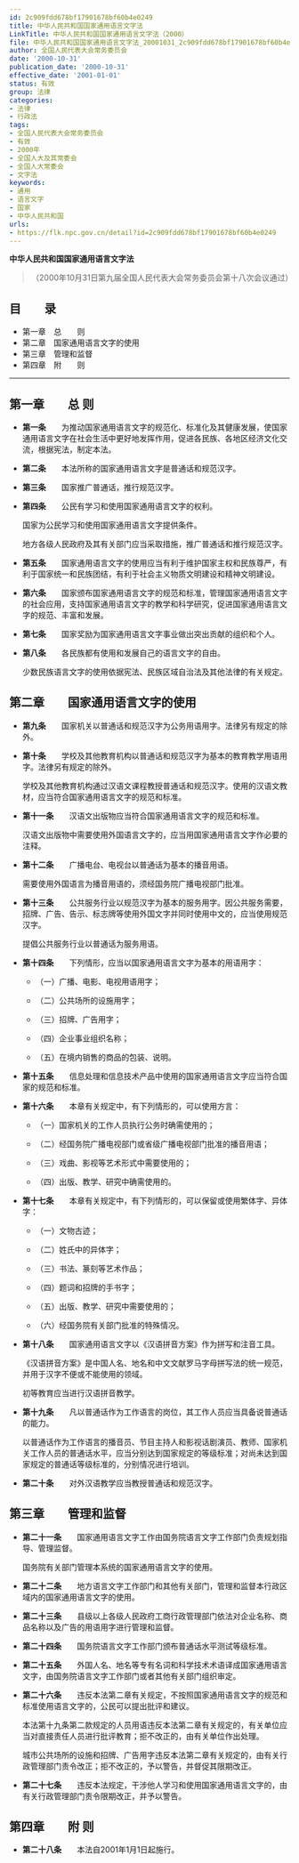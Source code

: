 ```yaml
---
id: 2c909fdd678bf17901678bf60b4e0249
title: 中华人民共和国国家通用语言文字法
LinkTitle: 中华人民共和国国家通用语言文字法（2000）
file: 中华人民共和国国家通用语言文字法_20001031_2c909fdd678bf17901678bf60b4e0249.docx
author: 全国人民代表大会常务委员会
date: '2000-10-31'
publication_date: '2000-10-31'
effective_date: '2001-01-01'
status: 有效
group: 法律
categories:
- 法律
- 行政法
tags:
- 全国人民代表大会常务委员会
- 有效
- 2000年
- 全国人大及其常委会
- 全国人大常委会
- 文字法
keywords:
- 通用
- 语言文字
- 国家
- 中华人民共和国
urls:
- https://flk.npc.gov.cn/detail?id=2c909fdd678bf17901678bf60b4e0249
---
```


**中华人民共和国国家通用语言文字法**

> （2000年10月31日第九届全国人民代表大会常务委员会第十八次会议通过）

## 目　　录

- 第一章　总　　则
- 第二章　国家通用语言文字的使用
- 第三章　管理和监督
- 第四章　附　　则

---

## 第一章　　总  则

- **第一条**　　为推动国家通用语言文字的规范化、标准化及其健康发展，使国家通用语言文字在社会生活中更好地发挥作用，促进各民族、各地区经济文化交流，根据宪法，制定本法。

- **第二条**　　本法所称的国家通用语言文字是普通话和规范汉字。

- **第三条**　　国家推广普通话，推行规范汉字。

- **第四条**　　公民有学习和使用国家通用语言文字的权利。

  国家为公民学习和使用国家通用语言文字提供条件。

  地方各级人民政府及其有关部门应当采取措施，推广普通话和推行规范汉字。

- **第五条**　　国家通用语言文字的使用应当有利于维护国家主权和民族尊严，有利于国家统一和民族团结，有利于社会主义物质文明建设和精神文明建设。

- **第六条**　　国家颁布国家通用语言文字的规范和标准，管理国家通用语言文字的社会应用，支持国家通用语言文字的教学和科学研究，促进国家通用语言文字的规范、丰富和发展。

- **第七条**　　国家奖励为国家通用语言文字事业做出突出贡献的组织和个人。

- **第八条**　　各民族都有使用和发展自己的语言文字的自由。

  少数民族语言文字的使用依据宪法、民族区域自治法及其他法律的有关规定。

## 第二章　　国家通用语言文字的使用

- **第九条**　　国家机关以普通话和规范汉字为公务用语用字。法律另有规定的除外。

- **第十条**　　学校及其他教育机构以普通话和规范汉字为基本的教育教学用语用字。法律另有规定的除外。

  学校及其他教育机构通过汉语文课程教授普通话和规范汉字。使用的汉语文教材，应当符合国家通用语言文字的规范和标准。

- **第十一条**　　汉语文出版物应当符合国家通用语言文字的规范和标准。

  汉语文出版物中需要使用外国语言文字的，应当用国家通用语言文字作必要的注释。

- **第十二条**　　广播电台、电视台以普通话为基本的播音用语。

  需要使用外国语言为播音用语的，须经国务院广播电视部门批准。

- **第十三条**　　公共服务行业以规范汉字为基本的服务用字。因公共服务需要，招牌、广告、告示、标志牌等使用外国文字并同时使用中文的，应当使用规范汉字。

  提倡公共服务行业以普通话为服务用语。

- **第十四条**　　下列情形，应当以国家通用语言文字为基本的用语用字：

  - （一）广播、电影、电视用语用字；

  - （二）公共场所的设施用字；

  - （三）招牌、广告用字；

  - （四）企业事业组织名称；

  - （五）在境内销售的商品的包装、说明。

- **第十五条**　　信息处理和信息技术产品中使用的国家通用语言文字应当符合国家的规范和标准。

- **第十六条**　　本章有关规定中，有下列情形的，可以使用方言：

  - （一）国家机关的工作人员执行公务时确需使用的；

  - （二）经国务院广播电视部门或省级广播电视部门批准的播音用语；

  - （三）戏曲、影视等艺术形式中需要使用的；

  - （四）出版、教学、研究中确需使用的。

- **第十七条**　　本章有关规定中，有下列情形的，可以保留或使用繁体字、异体字：

  - （一）文物古迹；

  - （二）姓氏中的异体字；

  - （三）书法、篆刻等艺术作品；

  - （四）题词和招牌的手书字；

  - （五）出版、教学、研究中需要使用的；

  - （六）经国务院有关部门批准的特殊情况。

- **第十八条**　　国家通用语言文字以《汉语拼音方案》作为拼写和注音工具。

  《汉语拼音方案》是中国人名、地名和中文文献罗马字母拼写法的统一规范，并用于汉字不便或不能使用的领域。

  初等教育应当进行汉语拼音教学。

- **第十九条**　　凡以普通话作为工作语言的岗位，其工作人员应当具备说普通话的能力。

  以普通话作为工作语言的播音员、节目主持人和影视话剧演员、教师、国家机关工作人员的普通话水平，应当分别达到国家规定的等级标准；对尚未达到国家规定的普通话等级标准的，分别情况进行培训。

- **第二十条**　　对外汉语教学应当教授普通话和规范汉字。

## 第三章　　管理和监督

- **第二十一条**　　国家通用语言文字工作由国务院语言文字工作部门负责规划指导、管理监督。

  国务院有关部门管理本系统的国家通用语言文字的使用。

- **第二十二条**　　地方语言文字工作部门和其他有关部门，管理和监督本行政区域内的国家通用语言文字的使用。

- **第二十三条**　　县级以上各级人民政府工商行政管理部门依法对企业名称、商品名称以及广告的用语用字进行管理和监督。

- **第二十四条**　　国务院语言文字工作部门颁布普通话水平测试等级标准。

- **第二十五条**　　外国人名、地名等专有名词和科学技术术语译成国家通用语言文字，由国务院语言文字工作部门或者其他有关部门组织审定。

- **第二十六条**　　违反本法第二章有关规定，不按照国家通用语言文字的规范和标准使用语言文字的，公民可以提出批评和建议。

  本法第十九条第二款规定的人员用语违反本法第二章有关规定的，有关单位应当对直接责任人员进行批评教育；拒不改正的，由有关单位作出处理。

  城市公共场所的设施和招牌、广告用字违反本法第二章有关规定的，由有关行政管理部门责令改正；拒不改正的，予以警告，并督促其限期改正。

- **第二十七条**　　违反本法规定，干涉他人学习和使用国家通用语言文字的，由有关行政管理部门责令限期改正，并予以警告。

## 第四章　　附  则

- **第二十八条**　　本法自2001年1月1日起施行。
